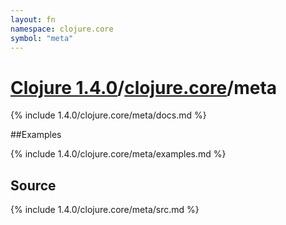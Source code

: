 ```yaml
---
layout: fn
namespace: clojure.core
symbol: "meta"
---
```


# [Clojure 1.4.0](../../)/[clojure.core](../)/meta

{% include 1.4.0/clojure.core/meta/docs.md %}

##Examples

{% include 1.4.0/clojure.core/meta/examples.md %}
## Source
{% include 1.4.0/clojure.core/meta/src.md %}

